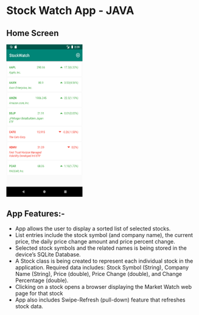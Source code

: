 # Stock Watch App - JAVA

## Home Screen
<img src="./screenshot/image1.png" width="200" height="400" />

## App Features:-

- App allows the user to display a sorted list of selected stocks.
- List entries include the stock symbol (and company name), the current price, the daily price change amount and price percent change.
- Selected stock symbols and the related names is being stored in the device’s SQLite Database.
- A Stock class is being created to represent each individual stock in the application. Required data includes: Stock Symbol (String), Company Name (String), Price (double), Price Change (double), and Change Percentage (double).
- Clicking on a stock opens a browser displaying the Market Watch web page for that stock
- App also includes Swipe-Refresh (pull-down) feature that refreshes stock data.
